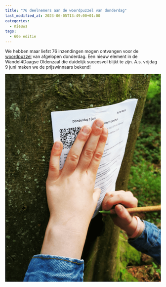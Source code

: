 ```yaml
---
title: "76 deelnemers aan de woordpuzzel van donderdag"
last_modified_at: 2023-06-05T13:49:00+01:00
categories:
  - nieuws
tags:
  - 60e editie
---
```


We hebben maar liefst 76 inzendingen mogen ontvangen voor de [woordpuzzel](/winacties#woordpuzzel) van afgelopen donderdag. Een nieuw element in de Wandel4Daagse Oldenzaal die duidelijk succesvol blijkt te zijn. A.s. vrijdag 9 juni maken we de prijswinnaars bekend!
  
[![Woordpuzzel foto](/assets/images/news/2023/woordpuzzel.png)](/winacties#woordpuzzel)